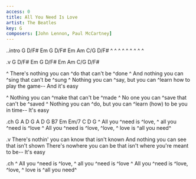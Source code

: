 ```yaml
---
access: 0
title: All You Need Is Love
artist: The Beatles
key: G
composers: [John Lennon, Paul McCartney]
---
```

..intro G D/F# Em G D/F# Em Am C/G D/F#
^ ^ ^ ^ ^ ^ ^ ^ ^

.v G D/F# Em G D/F# Em Am C/G D/F#

^ There's nothing you can ^do that can't be ^done 
^ And nothing you can ^sing that can't be ^sung 
^ Nothing you can ^say, but you can ^learn how to play the game--
And it's easy

^ Nothing you can ^make that can't be ^made 
^ No one you can ^save that can't be ^saved 
^ Nothing you can ^do, but you can ^learn (how) to be you in time--
It's easy

   .ch G A D G A D G B7 Em Em/7 C D G
   ^ All you ^need is ^love, 		^ all you ^need is ^love 
   ^ All you ^need is ^love, 		^love, ^ love is ^all you need^ 

.v 
There's nothin' you can know that isn't known
And nothing you can see that isn't shown
There's nowhere you can be that isn't where you're meant to be--
It's easy

   .ch
   ^ All you ^need is ^love, ^ all you ^need is ^love 
   ^ All you ^need is ^love, ^love, ^ love is ^all you need^ 